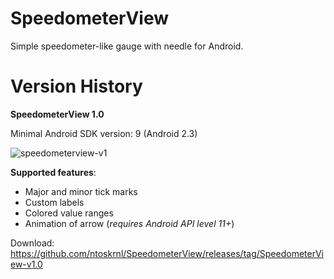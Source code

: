 SpeedometerView
===============

Simple speedometer-like gauge with needle for Android.

Version History
===============

**SpeedometerView 1.0**

Minimal Android SDK version: 9 (Android 2.3)

![speedometerview-v1](https://f.cloud.github.com/assets/1446492/2292440/175bd3a8-a059-11e3-8f1e-67624fc92349.png)

**Supported features**:
- Major and minor tick marks
- Custom labels
- Colored value ranges
- Animation of arrow (*requires Android API level 11+*)

Download: https://github.com/ntoskrnl/SpeedometerView/releases/tag/SpeedometerView-v1.0
